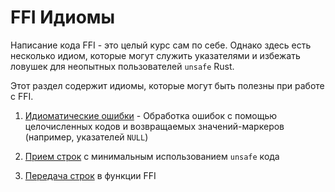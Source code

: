 # FFI Идиомы

Написание кода FFI - это целый курс сам по себе. Однако здесь есть несколько идиом, которые могут служить указателями и избежать ловушек для неопытных пользователей `unsafe` Rust.

Этот раздел содержит идиомы, которые могут быть полезны при работе с FFI.

1. [Идиоматические ошибки](./errors.md) - Обработка ошибок с помощью целочисленных кодов и возвращаемых значений-маркеров (например, указателей `NULL`)

2. [Прием строк](./accepting-strings.md) с минимальным использованием `unsafe` кода

3. [Передача строк](./passing-strings.md) в функции FFI